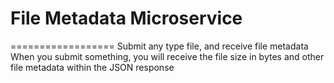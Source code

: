 # File Metadata Microservice
==================
Submit any type file, and receive file metadata
When you submit something, you will receive the file size in bytes and other file metadata within the JSON response
